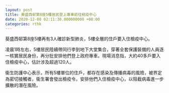 ```yaml
---
layout: post
title: 葵盛西邨第8座5樓居民登上專車前往檢疫中心
date: 2020-12-08 02:11:38.000000000 +08:00
categories: rthk
---
```


葵盛西邨第8座5樓再有3人確診新型肺炎，5樓全層的住戶要入住檢疫中心。

凌晨1時左右，5樓居民陸續帶同行李到地下大堂集合，穿著全套保護裝備的人員逐一核實居民身份，再分批安排他們登上政府專車。現場消息指，大約40多戶要入住檢疫中心，估計涉及超過120人。

衞生防護中心表示，所有5樓單位的住戶，都存在感染及傳播病毒的風險，被界定為密切接觸者，衞生署會發出檢疫令，安排他們入住檢疫中心，以阻截病毒進一步擴散的潛在風險。
